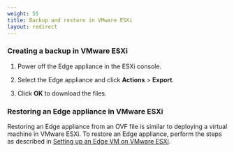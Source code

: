 ```yaml
---
weight: 55
title: Backup and restore in VMware ESXi
layout: redirect
---
```


### Creating a backup in VMware ESXi

1. Power off the Edge appliance in the ESXi console.

2. Select the Edge appliance and click **Actions** > **Export**.

3. Click **OK** to download the files.

### Restoring an Edge appliance in VMware ESXi

Restoring an Edge appliance from an OVF file is similar to deploying a virtual machine in VMware ESXi. To restore an Edge appliance, perform the steps as described in [Setting up an Edge VM on VMware ESXi](/edge/installation/#setting-up-esxi). 